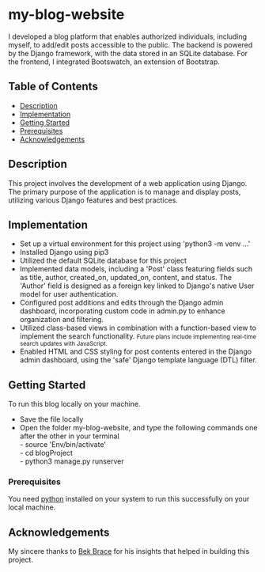 # my-blog-website

I developed a blog platform that enables authorized individuals, including myself, to add/edit posts accessible to the public. The backend is powered by the Django framework, with the data stored in an SQLite database. For the frontend, I integrated Bootswatch, an extension of Bootstrap.

## Table of Contents

- [Description](#description)
- [Implementation](#Implementation)
- [Getting Started](#getting-started)
- [Prerequisites](#prerequisites)
- [Acknowledgements](#acknowledgements)

## Description

This project involves the development of a web application using Django. The primary purpose of the application is to manage and display posts, utilizing various Django features and best practices.

## Implementation
<ul>
  <li>Set up a virtual environment for this project using 'python3 -m venv ...'</li>
<li>Installed Django using pip3</li>
<li>Utilized the default SQLite database for this project</li>
<li>Implemented data models, including a 'Post' class featuring fields such as title, author, created_on, updated_on, content, and status. The 'Author' field is designed as a foreign key linked to Django's native User model for user authentication.</li>
<li>Configured post additions and edits through the Django admin dashboard, incorporating custom code in admin.py to enhance organization and filtering.</li>
<li>Utilized class-based views in combination with a function-based view to implement the search functionality. <small>Future plans include implementing real-time search updates with JavaScript.</small></li>
<li>Enabled HTML and CSS styling for post contents entered in the Django admin dashboard, using the 'safe' Django template language (DTL) filter.</li>
</ul>

## Getting Started

To run this blog locally on your machine.
<ul>
  <li>Save the file locally</li>
  <li>Open the folder my-blog-website, and type the following commands one after the other in your terminal<br>
  - source 'Env/bin/activate'<br>
  - cd blogProject<br>
  - python3 manage.py runserver</li>
</ul>

### Prerequisites

You need [python](https://www.python.org) installed on your system to run this successfully on your local machine.

## Acknowledgements

My sincere thanks to [Bek Brace](https://www.youtube.com/@BekBrace) for his insights that helped in building this project.
